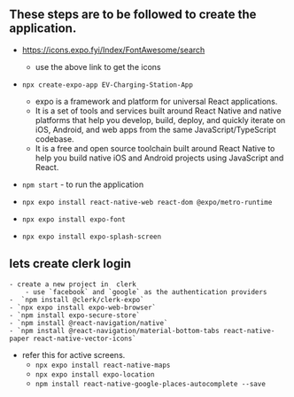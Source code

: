 ## These steps are to be followed to create the application.


- https://icons.expo.fyi/Index/FontAwesome/search
    - use the above link to get the icons

- `npx create-expo-app EV-Charging-Station-App`
    - expo is  a framework and platform for universal React applications.
    -  It is a set of tools and services built around React Native and native platforms that help you develop, build, deploy, and quickly iterate on iOS, Android, and web apps from the same JavaScript/TypeScript codebase.
    -  It is a free and open source toolchain built around React Native to help you build native iOS and Android projects using JavaScript and React.


- `npm start` - to run the  application
- `npx expo install react-native-web react-dom @expo/metro-runtime`

- `npx expo install expo-font`
- `npx expo install expo-splash-screen`

## lets create clerk login
    - create a new project in  clerk    
        - use `facebook` and `google` as the authentication providers 
    -  `npm install @clerk/clerk-expo`
    - `npx expo install expo-web-browser`
    - `npm install expo-secure-store`
    - `npm install @react-navigation/native`
    - `npm install @react-navigation/material-bottom-tabs react-native-paper react-native-vector-icons`

- refer this for active screens.
    - `npx expo install react-native-maps`
    - `npx expo install expo-location`
    - `npm install react-native-google-places-autocomplete --save`
